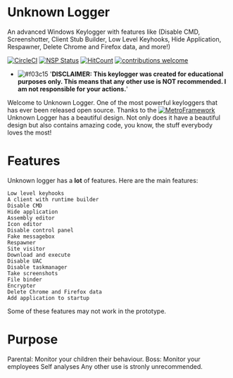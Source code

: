 # Unknown Logger
An advanced Windows Keylogger with features like (Disable CMD, Screenshotter, Client Stub Builder, Low Level Keyhooks, Hide Application, Respawner, Delete Chrome and Firefox data, and more!)

[![CircleCI](https://img.shields.io/circleci/project/github/ntkme/github-buttons.svg)](https://circleci.com/gh/kanegovaert/unknown-logger)
[![NSP Status](https://nodesecurity.io/orgs/dwyl/projects/1047e39b-0d4a-45ff-af65-c04afc41fc20/badge)](https://nodesecurity.io/orgs/dwyl/projects/1047e39b-0d4a-45ff-af65-c04afc41fc20)
[![HitCount](http://hits.dwyl.com/kanegovaert/unknown-logger.svg)](http://hits.dwyl.com/kanegovaert/unknown-logger)
[![contributions welcome](https://img.shields.io/badge/contributions-welcome-brightgreen.svg?style=flat)](https://github.com/kanegovaert/unknown-logger/issues)

- ![#f03c15](https://placehold.it/15/f03c15/000000?text=+) '**DISCLAIMER: This keylogger was created for educational purposes only. This means that any other use is NOT recommended. I am not responsible for your actions.**'



Welcome to Unknown Logger. One of the most powerful keyloggers that has ever been released open source. Thanks to the [![MetroFramework](https://thielj.github.io/MetroFramework/)](https://thielj.github.io/MetroFramework/) Unknown Logger has a beautiful design. Not only does it have a beautiful design but also contains amazing code, you know, the stuff everybody loves the most!


# Features
Unknown logger has a **lot** of features. Here are the main features:

    Low level keyhooks
    A client with runtime builder
    Disable CMD
    Hide application
    Assembly editor
    Icon editor
    Disable control panel
    Fake messagebox
    Respawner
    Site visitor
    Download and execute
    Disable UAC
    Disable taskmanager
    Take screenshots
    File binder
    Encrypter
    Delete Chrome and Firefox data
    Add application to startup

Some of these features may not work in the prototype.

# Purpose
Parental: Monitor your children their behaviour.
Boss: Monitor your employees
Self analyses
Any other use is stronly unrecommended.
